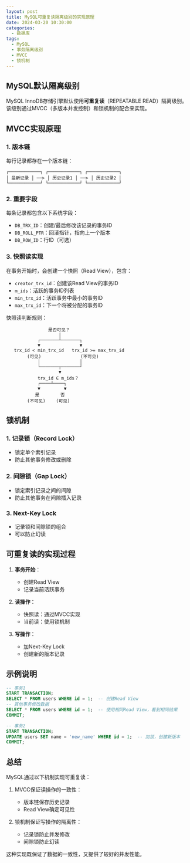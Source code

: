 ```yaml
---
layout: post
title: MySQL可重复读隔离级别的实现原理
date: 2024-03-20 10:30:00
categories:
  - 数据库
tags:
  - MySQL
  - 事务隔离级别
  - MVCC
  - 锁机制
---
```


## MySQL默认隔离级别

MySQL InnoDB存储引擎默认使用**可重复读**（REPEATABLE READ）隔离级别。该级别通过MVCC（多版本并发控制）和锁机制的配合来实现。

## MVCC实现原理

### 1. 版本链

每行记录都存在一个版本链： 
```ascii
┌────────────┐ ┌────────────┐ ┌────────────┐
│ 最新记录 │ ──> │ 历史记录1 │ ──> │ 历史记录2 │
└────────────┘ └────────────┘ └────────────┘
```

### 2. 重要字段

每条记录都包含以下系统字段：

- `DB_TRX_ID`：创建/最后修改该记录的事务ID
- `DB_ROLL_PTR`：回滚指针，指向上一个版本
- `DB_ROW_ID`：行ID（可选）

### 3. 快照读实现

在事务开始时，会创建一个快照（Read View），包含：

- `creator_trx_id`：创建该Read View的事务ID
- `m_ids`：活跃的事务ID列表
- `min_trx_id`：活跃事务中最小的事务ID
- `max_trx_id`：下一个将被分配的事务ID

快照读判断规则：
```ascii
                是否可见？
                    │
            ┌───────┴───────┐
            ▼               ▼
   trx_id < min_trx_id   trx_id >= max_trx_id
        (可见)               (不可见)
            │               │
            └───────┬───────┘
                    ▼
            trx_id ∈ m_ids？
            ┌────┴────┐
            ▼         ▼
           是        否
        (不可见)    (可见)
```

## 锁机制

### 1. 记录锁（Record Lock）

- 锁定单个索引记录
- 防止其他事务修改或删除

### 2. 间隙锁（Gap Lock）

- 锁定索引记录之间的间隙
- 防止其他事务在间隙插入记录

### 3. Next-Key Lock

- 记录锁和间隙锁的组合
- 可以防止幻读

## 可重复读的实现过程

1. **事务开始**：
   - 创建Read View
   - 记录当前活跃事务

2. **读操作**：
   - 快照读：通过MVCC实现
   - 当前读：使用锁机制

3. **写操作**：
   - 加Next-Key Lock
   - 创建新的版本记录

## 示例说明

```sql
-- 事务1
START TRANSACTION;
SELECT * FROM users WHERE id = 1;  -- 创建Read View
-- 其他事务修改数据
SELECT * FROM users WHERE id = 1;  -- 使用相同Read View，看到相同结果
COMMIT;

-- 事务2
START TRANSACTION;
UPDATE users SET name = 'new_name' WHERE id = 1;  -- 加锁，创建新版本
COMMIT;
```

## 总结

MySQL通过以下机制实现可重复读：

1. MVCC保证读操作的一致性：
   - 版本链保存历史记录
   - Read View确定可见性
   
2. 锁机制保证写操作的隔离性：
   - 记录锁防止并发修改
   - 间隙锁防止幻读

这种实现既保证了数据的一致性，又提供了较好的并发性能。